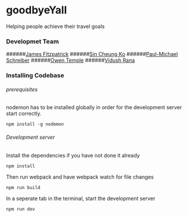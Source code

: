 # goodbyeYall
Helping people achieve their travel goals

### Developmet Team
######[James Fitzpatrick](https://github.com/Fitzpatrick1)
######[Sin Cheung Ko](https://github.com/scko823)
######[Paul-Michael Schreiber](https://github.com/pschreibs85)
######[Owen Temple](https://github.com/owentemp)
######[Vidush Rana](https://github.com/Vidushr)

### Installing Codebase
###### prerequisites
nodemon has to be installed globally in order for the development server start correctly.

```
npm install -g nodemon
```

###### Development server
Install the dependencies if you have not done it already
```
npm install
```
Then run webpack and have webpack watch for file changes
```
npm run build
```
In a seperate tab in the terminal, start the development server
```
npm run dev
```
